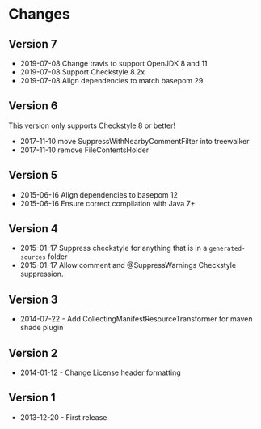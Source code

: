 # Changes

## Version 7

* 2019-07-08 Change travis to support OpenJDK 8 and 11
* 2019-07-08 Support Checkstyle 8.2x
* 2019-07-08 Align dependencies to match basepom 29

## Version 6

This version only supports Checkstyle 8 or better!

* 2017-11-10 move SuppressWithNearbyCommentFilter into treewalker
* 2017-11-10 remove FileContentsHolder

## Version 5

* 2015-06-16 Align dependencies to basepom 12
* 2015-06-16 Ensure correct compilation with Java 7+

## Version 4

* 2015-01-17 Suppress checkstyle for anything that is in a `generated-sources` folder
* 2015-01-17 Allow comment and @SuppressWarnings Checkstyle suppression.


## Version 3

* 2014-07-22 - Add CollectingManifestResourceTransformer for maven shade plugin

## Version 2

* 2014-01-12 - Change License header formatting

## Version 1

* 2013-12-20 - First release
